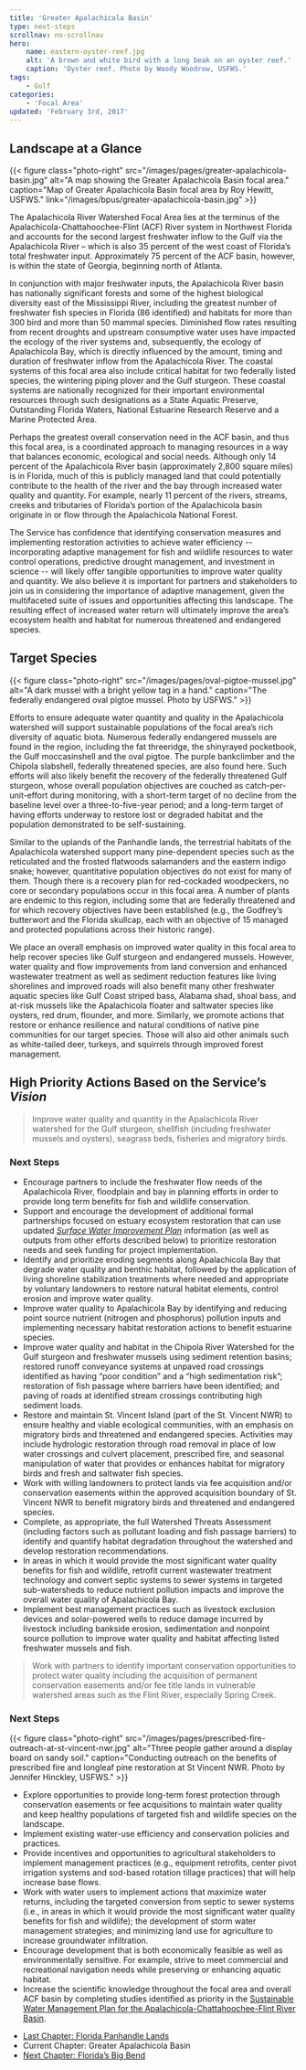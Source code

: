 ```yaml
---
title: 'Greater Apalachicola Basin'
type: next-steps
scrollnav: no-scrollnav
hero:
    name: eastern-oyster-reef.jpg
    alt: 'A brown and white bird with a long beak on an oyster reef.'
    caption: 'Oyster reef. Photo by Woody Woodrow, USFWS.'
tags:
    - Gulf
categories:
    - 'Focal Area'
updated: 'February 3rd, 2017'
---
```


## Landscape at a Glance

{{< figure class="photo-right" src="/images/pages/greater-apalachicola-basin.jpg" alt="A map showing the Greater Apalachicola Basin focal area." caption="Map of Greater Apalachicola Basin focal area by Roy Hewitt, USFWS." link="/images/bpus/greater-apalachicola-basin.jpg" >}}

The Apalachicola River Watershed Focal Area lies at the terminus of the Apalachicola-Chattahoochee-Flint (ACF) River system in Northwest Florida and accounts for the second largest freshwater inflow to the Gulf via the Apalachicola River – which is also 35 percent of the west coast of Florida’s total freshwater input. Approximately 75 percent of the ACF basin, however, is within the state of Georgia, beginning north of Atlanta.

In conjunction with major freshwater inputs, the Apalachicola River basin has nationally significant forests and some of the highest biological diversity east of the Mississippi River, including the greatest number of freshwater fish species in Florida (86 identified) and habitats for more than 300 bird and more than 50 mammal species. Diminished flow rates resulting from recent droughts and upstream consumptive water uses have impacted the ecology of the river systems and, subsequently, the ecology of Apalachicola Bay, which is directly influenced by the amount, timing and duration of freshwater inflow from the Apalachicola River. The coastal systems of this focal area also include critical habitat for two federally listed species, the wintering piping plover and the Gulf sturgeon. These coastal systems are nationally recognized for their important environmental resources through such designations as a State Aquatic Preserve, Outstanding Florida Waters, National Estuarine Research Reserve and a Marine Protected Area.

Perhaps the greatest overall conservation need in the ACF basin, and thus this focal area, is a coordinated approach to managing resources in a way that balances economic, ecological and social needs. Although only 14 percent of the Apalachicola River basin (approximately 2,800 square miles) is in Florida, much of this is publicly managed land that could potentially contribute to the health of the river and the bay through increased water quality and quantity. For example, nearly 11 percent of the rivers, streams, creeks and tributaries of Florida’s portion of the Apalachicola basin originate in or flow through the Apalachicola National Forest.

The Service has confidence that identifying conservation measures and implementing restoration activities to achieve water efficiency -- incorporating adaptive management for fish and wildlife resources to water control operations, predictive drought management, and investment in science -- will likely offer tangible opportunities to improve water quality and quantity. We also believe it is important for partners and stakeholders to join us in considering the importance of adaptive management, given the multifaceted suite of issues and opportunities affecting this landscape. The resulting effect of increased water return will ultimately improve the area’s ecosystem health and habitat for numerous threatened and endangered species.

## Target Species

{{< figure class="photo-right" src="/images/pages/oval-pigtoe-mussel.jpg" alt="A dark mussel with a bright yellow tag in a hand." caption="The federally endangered oval pigtoe mussel. Photo by USFWS." >}}

Efforts to ensure adequate water quantity and quality in the Apalachicola watershed will support sustainable populations of the focal area’s rich diversity of aquatic biota. Numerous federally endangered mussels are found in the region, including the fat threeridge, the shinyrayed pocketbook, the Gulf moccasinshell and the oval pigtoe. The purple bankclimber and the Chipola slabshell, federally threatened species, are also found here. Such efforts will also likely benefit the recovery of the federally threatened Gulf sturgeon, whose overall population objectives are couched as catch-per-unit-effort during monitoring, with a short-term target of no decline from the baseline level over a three-to-five-year period; and a long-term target of having efforts underway to restore lost or degraded habitat and the population demonstrated to be self-sustaining.

Similar to the uplands of the Panhandle lands, the terrestrial habitats of the Apalachicola watershed support many pine-dependent species such as the reticulated and the frosted flatwoods salamanders and the eastern indigo snake; however, quantitative population objectives do not exist for many of them. Though there is a recovery plan for red-cockaded woodpeckers, no core or secondary populations occur in this focal area. A number of plants are endemic to this region, including some that are federally threatened and for which recovery objectives have been established (e.g., the Godfrey’s butterwort and the Florida skullcap, each with an objective of 15 managed and protected populations across their historic range).

We place an overall emphasis on improved water quality in this focal area to help recover species like Gulf sturgeon and endangered mussels. However, water quality and flow improvements from land conversion and enhanced wastewater treatment as well as sediment reduction features like living shorelines and improved roads will also benefit many other freshwater aquatic species like Gulf Coast striped bass, Alabama shad, shoal bass, and at-risk mussels like the Apalachicola floater and saltwater species like oysters, red drum, flounder, and more. Similarly, we promote actions that restore or enhance resilience and natural conditions of native pine communities for our target species. Those will also aid other animals such as white-tailed deer, turkeys, and squirrels through improved forest management.

## High Priority Actions Based on the Service’s _Vision_

> Improve water quality and quantity in the Apalachicola River watershed for the Gulf sturgeon, shellfish (including freshwater mussels and oysters), seagrass beds, fisheries and migratory birds.

### Next Steps

*   Encourage partners to include the freshwater flow needs of the Apalachicola River, floodplain and bay in planning efforts in order to provide long term benefits for fish and wildlife conservation.
*   Support and encourage the development of additional formal partnerships focused on estuary ecosystem restoration that can use updated [_Surface Water Improvement Plan_](https://www.swfwmd.state.fl.us/projects/swim/) information (as well as outputs from other efforts described below) to prioritize restoration needs and seek funding for project implementation.
*   Identify and prioritize eroding segments along Apalachicola Bay that degrade water quality and benthic habitat, followed by the application of living shoreline stabilization treatments where needed and appropriate by voluntary landowners to restore natural habitat elements, control erosion and improve water quality.
*   Improve water quality to Apalachicola Bay by identifying and reducing point source nutrient (nitrogen and phosphorus) pollution inputs and implementing necessary habitat restoration actions to benefit estuarine species.
*   Improve water quality and habitat in the Chipola River Watershed for the Gulf sturgeon and freshwater mussels using sediment retention basins; restored runoff conveyance systems at unpaved road crossings identified as having “poor condition” and a “high sedimentation risk”; restoration of fish passage where barriers have been identified; and paving of roads at identified stream crossings contributing high sediment loads.
*   Restore and maintain St. Vincent Island (part of the St. Vincent NWR) to ensure healthy and viable ecological communities, with an emphasis on migratory birds and threatened and endangered species. Activities may include hydrologic restoration through road removal in place of low water crossings and culvert placement, prescribed fire, and seasonal manipulation of water that provides or enhances habitat for migratory birds and fresh and saltwater fish species.
*   Work with willing landowners to protect lands via fee acquisition and/or conservation easements within the approved acquisition boundary of St. Vincent NWR to benefit migratory birds and threatened and endangered species.
*   Complete, as appropriate, the full Watershed Threats Assessment (including factors such as pollutant loading and fish passage barriers) to identify and quantify habitat degradation throughout the watershed and develop restoration recommendations.
*   In areas in which it would provide the most significant water quality benefits for fish and wildlife, retrofit current wastewater treatment technology and convert septic systems to sewer systems in targeted sub-watersheds to reduce nutrient pollution impacts and improve the overall water quality of Apalachicola Bay.
*   Implement best management practices such as livestock exclusion devices and solar-powered wells to reduce damage incurred by livestock including bankside erosion, sedimentation and nonpoint source pollution to improve water quality and habitat affecting listed freshwater mussels and fish.

> Work with partners to identify important conservation opportunities to protect water quality including the acquisition of permanent conservation easements and/or fee title lands in vulnerable watershed areas such as the Flint River, especially Spring Creek.

### Next Steps

{{< figure class="photo-right" src="/images/pages/prescribed-fire-outreach-at-st-vincent-nwr.jpg" alt="Three people gather around a display board on sandy soil." caption="Conducting outreach on the benefits of prescribed fire and longleaf pine restoration at St Vincent NWR. Photo by Jennifer Hinckley, USFWS." >}}

*   Explore opportunities to provide long-term forest protection through conservation easements or fee acquisitions to maintain water quality and keep healthy populations of targeted fish and wildlife species on the landscape.
*   Implement existing water-use efficiency and conservation policies and practices.
*   Provide incentives and opportunities to agricultural stakeholders to implement management practices (e.g., equipment retrofits, center pivot irrigation systems and sod-based rotation tillage practices) that will help increase base flows.
*   Work with water users to implement actions that maximize water returns, including the targeted conversion from septic to sewer systems (i.e., in areas in which it would provide the most significant water quality benefits for fish and wildlife); the development of storm water management strategies; and minimizing land use for agriculture to increase groundwater infiltration.
*   Encourage development that is both economically feasible as well as environmentally sensitive. For example, strive to meet commercial and recreational navigation needs while preserving or enhancing aquatic habitat.
*   Increase the scientific knowledge throughout the focal area and overall ACF basin by completing studies identified as priority in the [Sustainable Water Management Plan for the Apalachicola-Chattahoochee-Flint River Basin](http://acfstakeholders.org/wp-content/uploads/2015/05/ACFS-Sustainable-Water-Management-Plan-For-Release.pdf).

<ul class="chapter-links">
  <li class="last-chapter"><a href="../florida-panhandle-lands">Last Chapter: Florida Panhandle Lands</a></li>
  <li class="current-chapter"><span>Current Chapter: Greater Apalachicola Basin</span></li>
  <li class="next-chapter"><a href="../floridas-big-bend">Next Chapter: Florida’s Big Bend</a></li>
</ul>
